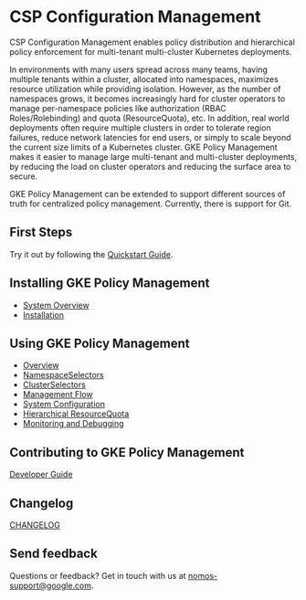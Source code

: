 # CSP Configuration Management

CSP Configuration Management enables policy distribution and hierarchical
policy enforcement for multi-tenant multi-cluster Kubernetes deployments.

In environments with many users spread across many teams, having multiple
tenants within a cluster, allocated into namespaces, maximizes resource
utilization while providing isolation. However, as the number of namespaces
grows, it becomes increasingly hard for cluster operators to manage
per-namespace policies like authorization (RBAC Roles/Rolebinding) and quota
(ResourceQuota), etc. In addition, real world deployments often require multiple
clusters in order to tolerate region failures, reduce network latencies for end
users, or simply to scale beyond the current size limits of a Kubernetes
cluster. GKE Policy Management makes it easier to manage large multi-tenant and
multi-cluster deployments, by reducing the load on cluster operators and
reducing the surface area to secure.

GKE Policy Management can be extended to support different sources of truth for
centralized policy management. Currently, there is support for Git.

## First Steps

Try it out by following the [Quickstart Guide](docs/user/quickstart.md).

## Installing GKE Policy Management

*   [System Overview](docs/user/system_overview.md)
*   [Installation](docs/user/installation.md)

## Using GKE Policy Management

*   [Overview](docs/user/overview.md)
*   [NamespaceSelectors](docs/user/namespaceselectors.md)
*   [ClusterSelectors](docs/user/clusterselectors.md)
*   [Management Flow](docs/user/management_flow.md)
*   [System Configuration](docs/user/system_config.md)
*   [Hierarchical ResourceQuota](docs/user/rq.md)
*   [Monitoring and Debugging](docs/user/monitoring_and_debugging.md)

## Contributing to GKE Policy Management

[Developer Guide](docs/dev/guide.md)

## Changelog

[CHANGELOG](docs/CHANGELOG.md)

## Send feedback

Questions or feedback? Get in touch with us at
[nomos-support@google.com](mailto:nomos-support@google.com).
